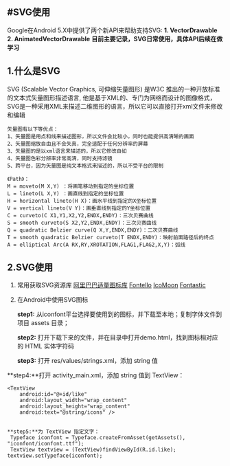 #SVG使用
----------

Google在Android 5.X中提供了两个新API来帮助支持SVG:
__1. VectorDrawable__
__2. AnimatedVectorDrawable__
__目前主要记录，SVG日常使用，具体API后续在做学习__

## 1.什么是SVG
SVG (Scalable Vector Graphics, 可伸缩矢量图形) 是W3C 推出的一种开放标准的文本式矢量图形描述语言,
他是基于XML的、专门为网络而设计的图像格式，SVG是一种采用XML来描述二维图形的语言，所以它可以直接打开xml文件来修改和编辑

    矢量图有以下等优点：
    1、矢量图是用点和线来描述图形，所以文件会比较小，同时也能提供高清晰的画面
    2、矢量图缩放自由且不会失真，完全适配于任何分辨率的屏幕
    3、矢量图的是以xml语言来描述的，所以它修改自如
    4、矢量图色彩分辨率非常高清，同时支持滤镜
    5、跨平台，因为矢量图是纯文本格式来描述的，所以不受平台的限制

    《Path》：
    M = moveto(M X,Y) ：将画笔移动到指定的坐标位置
    L = lineto(L X,Y) ：画直线到指定的坐标位置
    H = horizontal lineto(H X)：画水平线到指定的X坐标位置
    V = vertical lineto(V Y)：画垂直线到指定的Y坐标位置
    C = curveto(C X1,Y1,X2,Y2,ENDX,ENDY)：三次贝赛曲线
    S = smooth curveto(S X2,Y2,ENDX,ENDY)：三次贝赛曲线
    Q = quadratic Belzier curve(Q X,Y,ENDX,ENDY)：二次贝赛曲线
    T = smooth quadratic Belzier curveto(T ENDX,ENDY)：映射前面路径后的终点
    A = elliptical Arc(A RX,RY,XROTATION,FLAG1,FLAG2,X,Y)：弧线

## 2.SVG使用

 1. 常用获取SVG资源库
 [阿里巴巴适量图标库][1]
 [Fontello][2]
 [IcoMoon][3]
 [Fontastic][4]


  [1]: http://www.iconfont.cn
  [2]: http://fontello.com/
  [3]: http://icomoon.io/
  [4]: http://app.fontastic.me/

 2. 在Android中使用SVG图标

     **step1:** 从iconfont平台选择要使用到的图标，并下载至本地；复制字体文件到项目 assets 目录；

    **step2:** 打开下载下来的文件，并在目录中打开demo.html，找到图标相对应的 HTML 实体字符码

    **step3:** 打开 res/values/strings.xml，添加 string 值

   **step4:**打开 activity_main.xml，添加 string 值到 TextView：

    <TextView
        android:id="@+id/like"
        android:layout_width="wrap_content"
        android:layout_height="wrap_content"
        android:text="@string/icons" />


    **step5:**为 TextView 指定文字： 
     Typeface iconfont = Typeface.createFromAsset(getAssets(), "iconfont/iconfont.ttf");
     TextView textview = (TextView)findViewById(R.id.like);
    textview.setTypeface(iconfont);



